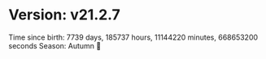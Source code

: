 # Version: v21.2.7
Time since birth: 7739 days, 185737 hours, 11144220 minutes, 668653200 seconds
Season: Autumn 🍁

